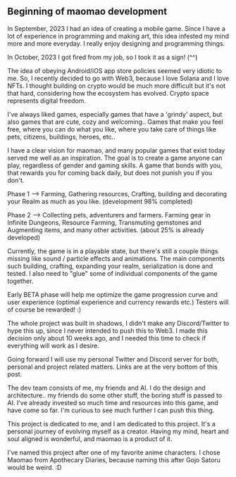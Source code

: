 ## Beginning of maomao development

In September, 2023 I had an idea of creating a mobile game. Since I have a lot of experience in programming and making art, this idea infested my mind more and more everyday. I really enjoy designing and programming things. 

In October, 2023 I got fired from my job, so I took it as a sign! (^^)

The idea of obeying Android/iOS app store policies seemed very idiotic to me. So, I recently decided to go with Web3, because I love Solana and I love NFTs. I thought building on crypto would be much more difficult but it's not that hard, considering how the ecosystem has evolved. Crypto space represents digital freedom.

I've always liked games, especially games that have a 'grindy' aspect, but also games that are cute, cozy and welcoming.. Games that make you feel free, where you can do what you like, where you take care of things like pets, citizens, buildings, heroes, etc..

I have a clear vision for maomao, and many popular games that exist today served me well as an inspiration. The goal is to create a game anyone can play, regardless of gender and gaming skills. A game that bonds with you, that rewards you for coming back daily, but does not punish you if you don't. 

Phase 1 --> Farming, Gathering resources, Crafting, building and decorating your Realm as much as you like. (development 98% completed)

Phase 2 --> Collecting pets, adventurers and farmers. Farming gear in Infinite Dungeons, Resource Farming, Transmuting gemstones and Augmenting items, and many other activities. (about 25% is already developed)

Currently, the game is in a playable state, but there's still a couple things missing like sound / particle effects and animations. The main components such building, crafting, expanding your realm, serialization is done and tested. I also need to "glue" some of individual components of the game together.

Early BETA phase will help me optimize the game progression curve and user experience (optimal experience and currency rewards etc.) Testers will of course be rewarded! :)

The whole project was built in shadows, I didn't make any Discord/Twitter to hype this up, since I never intended to push this to Web3. I made this decision only about 10 weeks ago, and I needed this time to check if everything will work as I desire.

Going forward I will use my personal Twitter and Discord server for both, personal and project related matters. Links are at the very bottom of this post.

The dev team consists of me, my friends and AI. I do the design and architecture.. my friends do some other stuff, the boring stuff is passed to AI. I've already invested so much time and resources into this game, and have come so far. I'm curious to see much further I can push this thing.

This project is dedicated to me, and I am dedicated to this project. It's a personal journey of evolving myself as a creator. Having my mind, heart and soul aligned is wonderful, and maomao is a product of it.

I've named this project after one of my favorite anime characters. I chose Maomao from Apothecary Diaries, because naming this after Gojo Satoru would be weird. :D